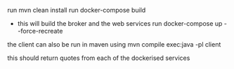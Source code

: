 run mvn clean install
run docker-compose build
- this will build the broker and the web services
run docker-compose up --force-recreate

the client can also be run in maven using
mvn compile exec:java -pl client 

this should return quotes from each of the dockerised services
